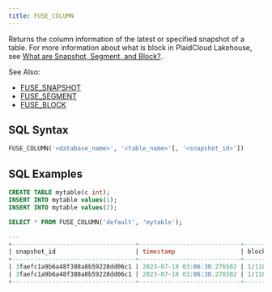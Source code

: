 ```yaml
---
title: FUSE_COLUMN
---
```


Returns the column information of the latest or specified snapshot of a table. For more information about what is block in PlaidCloud Lakehouse, see [What are Snapshot, Segment, and Block?](../../10-sql-commands/00-ddl/01-table/60-optimize-table#what-are-snapshot-segment-and-block).


See Also:

- [FUSE_SNAPSHOT](fuse_snapshot)
- [FUSE_SEGMENT](fuse_segment)
- [FUSE_BLOCK](fuse_block)

## SQL Syntax

```sql
FUSE_COLUMN('<database_name>', '<table_name>'[, '<snapshot_id>'])
```

## SQL Examples

```sql
CREATE TABLE mytable(c int);
INSERT INTO mytable values(1);
INSERT INTO mytable values(2);

SELECT * FROM FUSE_COLUMN('default', 'mytable');

---
+----------------------------------+----------------------------+---------------------------------------------------------+------------+-----------+-----------+-------------+-------------+-----------+--------------+------------------+
| snapshot_id                      | timestamp                  | block_location                                          | block_size | file_size | row_count | column_name | column_type | column_id | block_offset | bytes_compressed |
+----------------------------------+----------------------------+---------------------------------------------------------+------------+-----------+-----------+-------------+-------------+-----------+--------------+------------------+
| 3faefc1a9b6a48f388a8b59228dd06c1 | 2023-07-18 03:06:30.276502 | 1/118746/_b/44df130c207745cb858928135d39c1c0_v2.parquet |          4 |       196 |         1 | c           | Int32       |         0 |            8 |               14 |
| 3faefc1a9b6a48f388a8b59228dd06c1 | 2023-07-18 03:06:30.276502 | 1/118746/_b/b6f8496d7e3f4f62a89c09572840cf70_v2.parquet |          4 |       196 |         1 | c           | Int32       |         0 |            8 |               14 |
+----------------------------------+----------------------------+---------------------------------------------------------+------------+-----------+-----------+-------------+-------------+-----------+--------------+------------------+
```